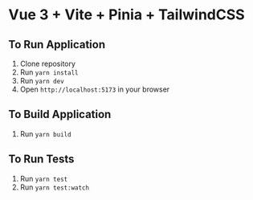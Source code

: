 # Vue 3 + Vite + Pinia + TailwindCSS

## To Run Application

1. Clone repository
2. Run `yarn install`
3. Run `yarn dev`
4. Open `http://localhost:5173` in your browser

## To Build Application

1. Run `yarn build`

## To Run Tests

1. Run `yarn test`
2. Run `yarn test:watch`

